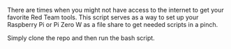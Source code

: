 There are times when you might not have access to the internet to get your favorite Red Team tools. This script serves as a way to set up your Raspberry Pi or Pi Zero W as a file share to get needed scripts in a pinch.

Simply clone the repo and then run the bash script.
